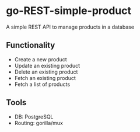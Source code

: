 # go-REST-simple-product

A simple REST API to manage products in a database

## Functionality

* Create a new product
* Update an existing product
* Delete an existing product
* Fetch an existing product
* Fetch a list of products

## Tools

* DB: PostgreSQL
* Routing: gorilla/mux 
